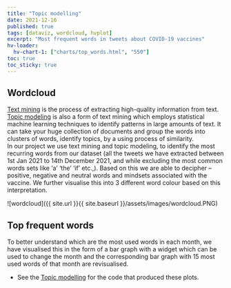 ```yaml
---
title: "Topic modelling"
date: 2021-12-16
published: true
tags: [dataviz, wordcloud, hvplot]
excerpt: "Most frequent words in tweets about COVID-19 vaccines"
hv-loader:
  hv-chart-1: ["charts/top_words.html", "550"] 
toc: true
toc_sticky: true
---
```



## Wordcloud

[Text mining](https://en.wikipedia.org/wiki/Text_mining) is the process of extracting high-quality information from text. [Topic modeling](https://provalisresearch.com/blog/topic-modeling/) is also a form of text mining which employs statistical machine learning techniques to identify patterns in large amounts of text. It can take your huge collection of documents and group the words into clusters of words, identify topics, by a using process of similarity.   
In our project we use text mining and topic modeling, to identify the most recurring words from our dataset (all the tweets we have extracted between 1st Jan 2021 to 14th December  2021, and while excluding the most common words sets like ‘a’ ‘the’ ‘if’ etc.,). Based on this we are able to decipher – positive, negative and neutral words and mindsets associated with the vaccine. We further visualise this into 3 different word colour based on this interpretation. 

![wordcloud]({{ site.url }}{{ site.baseurl }}/assets/images/wordcloud.PNG)

## Top frequent words

To better understand which are the most used words in each month, we have visualised this in the form of a bar graph with a widget which can be used to change the month and the corresponding bar graph with 15 most used words of that month are revisualised.  


<div id="hv-chart-1"></div>

- See the [Topic modelling](https://github.com/Anran0716/550final-proj/blob/main/code/WordCloudBarGraph.ipynb) for the code that produced these plots.
